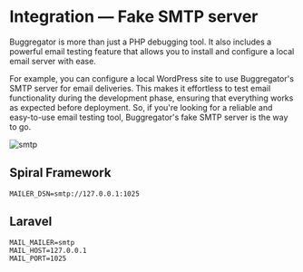 # Integration — Fake SMTP server

Buggregator is more than just a PHP debugging tool. It also includes a powerful email testing feature that allows you to
install and configure a local email server with ease.

For example, you can configure a local WordPress site to use Buggregator's SMTP server for email deliveries. This makes
it effortless to test email functionality during the development phase, ensuring that everything works as expected
before deployment. So, if you're looking for a reliable and easy-to-use email testing tool, Buggregator's fake SMTP
server is the way to go.

![smtp](https://github.com/buggregator/server/assets/773481/8dd60ddf-c8d8-4a26-a8c0-b05052414a5f)

## Spiral Framework

```dotenv
MAILER_DSN=smtp://127.0.0.1:1025
```

## Laravel

```dotenv
MAIL_MAILER=smtp
MAIL_HOST=127.0.0.1
MAIL_PORT=1025
```